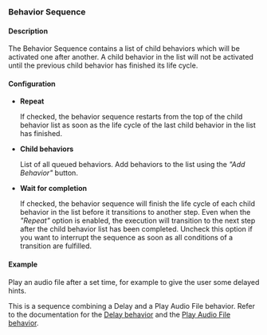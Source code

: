 ### Behavior Sequence

#### Description

The Behavior Sequence contains a list of child behaviors which will be activated one after another. A child behavior in
the list will not be activated until the previous child behavior has finished its life cycle.

#### Configuration

- **Repeat**

  If checked, the behavior sequence restarts from the top of the child behavior list as soon as the life cycle of the
  last child behavior in the list has finished.

- **Child behaviors**

  List of all queued behaviors. Add behaviors to the list using the *"Add Behavior"* button.

- **Wait for completion**

  If checked, the behavior sequence will finish the life cycle of each child behavior in the list before it transitions
  to another step. Even when the *"Repeat"* option is enabled, the execution will transition to the next step after the
  child behavior list has been completed.
  Uncheck this option if you want to interrupt the sequence as soon as all conditions of a transition are fulfilled.

#### Example

Play an audio file after a set time, for example to give the user some delayed hints.

This is a sequence combining a Delay and a Play Audio File behavior. Refer to the documentation for
the [Delay behavior](delay-behavior.md) and the [Play Audio File behavior](play-audio-file-behavior.md).
